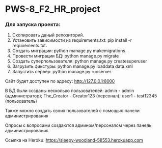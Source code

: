 # PWS-8_F2_HR_project

### Для запуска проекта:

1. Скопировать даный репозиторий.
2. Установить зависимости из requirements.txt: pip install -r requirements.txt.
3. Создать миграции: python manage.py makemigrations.
4. Провести миграции БД: python manage.py migrate
5. Создать суперпользователя: python manage.py createsuperuser
6. Загрузить фикстуры: python manage.py loaddata data.xml
7. Запустить сервер: python manage.py runserver

Сайт будет доступен по адресу:  http://127.0.0.1:8000

В БД были созданы несколько пользователей:
admin - admin (администратор); The_Creator - Creator123 (персонал); user1 - test12345 (пользователь)

Также можно создать своих пользователей с помощью панели администрирования

Опросы с вопросами создаются админом/персоналом через панель администрирования.

Ссылка на Heroku: https://sleepy-woodland-58553.herokuapp.com

